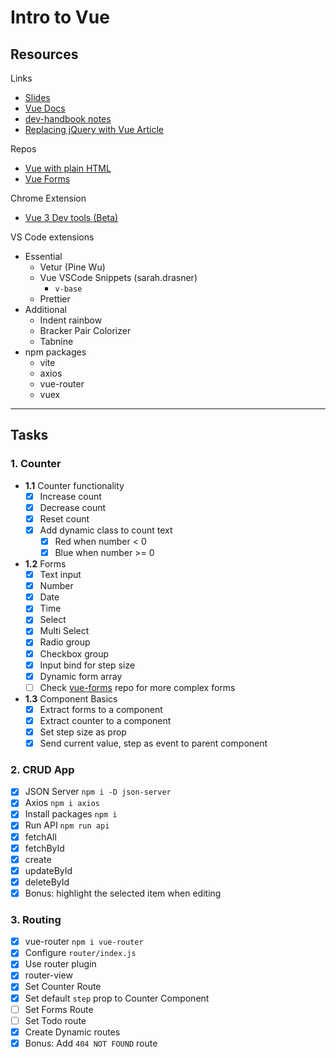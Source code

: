 # Intro to Vue

## Resources

Links
- [Slides](https://slides.com/pranay_teja/intro-to-vue)
- [Vue Docs](https://v3.vuejs.org/guide/introduction.html)
- [dev-handbook notes](https://dev-handbook.vercel.app/frontend/vue/vue)
- [Replacing jQuery with Vue Article](https://www.smashingmagazine.com/2018/02/jquery-vue-javascript)

Repos
- [Vue with plain HTML](https://github.com/Pranay-Tej/vue-plain-html)
- [Vue Forms](https://github.com/Pranay-Tej/vue-forms)

Chrome Extension
- [Vue 3 Dev tools (Beta)](https://chrome.google.com/webstore/detail/vuejs-devtools/ljjemllljcmogpfapbkkighbhhppjdbg)

VS Code extensions
- Essential
  - Vetur (Pine Wu)
  - Vue VSCode Snippets (sarah.drasner)
    - `v-base`
  - Prettier
- Additional
  - Indent rainbow
  - Bracker Pair Colorizer
  - Tabnine
- npm packages
  - vite
  - axios
  - vue-router
  - vuex

---

## Tasks

### 1. Counter

- **1.1** Counter functionality
  - [X] Increase count
  - [X] Decrease count
  - [X] Reset count
  - [X] Add dynamic class to count text
    - [X] Red when number < 0
    - [X] Blue when number >= 0

- **1.2** Forms
  - [X] Text input
  - [X] Number
  - [X] Date
  - [X] Time
  - [X] Select
  - [X] Multi Select
  - [X] Radio group
  - [X] Checkbox group
  - [X] Input bind for step size
  - [X] Dynamic form array
  - [ ] Check [vue-forms](https://github.com/Pranay-Tej/vue-forms) repo for more complex forms

- **1.3** Component Basics
  - [X] Extract forms to a component
  - [X] Extract counter to a component
  - [X] Set step size as prop
  - [X] Send current value, step as event to parent component

### 2. CRUD App

- [X] JSON Server `npm i -D json-server`
- [X] Axios `npm i axios`
- [X] Install packages `npm i`
- [X] Run API `npm run api`
- [X] fetchAll
- [X] fetchById
- [X] create
- [X] updateById
- [X] deleteById
- [X] Bonus: highlight the selected item when editing

### 3. Routing

- [X] vue-router `npm i vue-router`
- [X] Configure `router/index.js`
- [X] Use router plugin
- [X] router-view
- [X] Set Counter Route
- [X] Set default `step` prop to Counter Component
- [ ] Set Forms Route
- [ ] Set Todo route
- [X] Create Dynamic routes
- [X] Bonus: Add `404 NOT FOUND` route